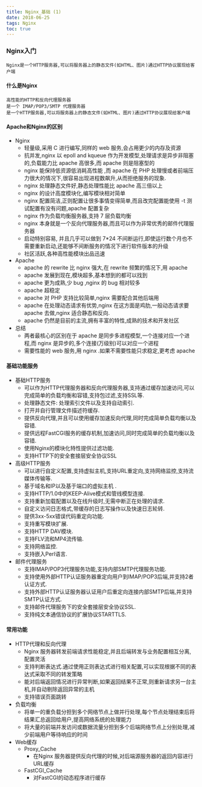 ```yaml
---
title: Nginx_基础 (1)
date: 2018-06-25
tags: Nginx
toc: true
---
```


### Nginx入门
    Nginx是一个HTTP服务器,可以将服务器上的静态文件(如HTML、图片)通过HTTP协议展现给客户端

<!-- more -->

#### 什么是Nginx
    高性能的HTTP和反向代理服务器
    是一个 IMAP/POP3/SMTP 代理服务器
    是一个HTTP服务器,可以将服务器上的静态文件(如HTML、图片)通过HTTP协议展现给客户端

#### Apache和Nginx的区别
- Nginx
    * 轻量级,采用 C 进行编写,同样的 web 服务,会占用更少的内存及资源
    * 抗并发,nginx 以 epoll and kqueue 作为开发模型,处理请求是异步非阻塞的,负载能力比 apache 高很多,而 apache 则是阻塞型的
    * nginx 能保持低资源低消耗高性能 ,而 apache 在 PHP 处理慢或者前端压力很大的情况下,很容易出现进程数飙升,从而拒绝服务的现象.
    * nginx 处理静态文件好,静态处理性能比 apache 高三倍以上
    * nginx 的设计高度模块化,编写模块相对简单
    * nginx 配置简洁,正则配置让很多事情变得简单,而且改完配置能使用 -t 测试配置有没有问题,apache 配置复杂
    * nginx 作为负载均衡服务器,支持 7 层负载均衡
    * nginx 本身就是一个反向代理服务器,而且可以作为非常优秀的邮件代理服务器
    * 启动特别容易, 并且几乎可以做到 7*24 不间断运行,即使运行数个月也不需要重新启动,还能够不间断服务的情况下进行软件版本的升级
    * 社区活跃,各种高性能模块出品迅速
- Apache
    * apache 的 rewrite 比 nginx 强大,在 rewrite 频繁的情况下,用 apache
    * apache 发展到现在,模块超多,基本想到的都可以找到
    * apache 更为成熟,少 bug ,nginx 的 bug 相对较多
    * apache 超稳定
    * apache 对 PHP 支持比较简单,nginx 需要配合其他后端用
    * apache 在处理动态请求有优势,nginx 在这方面是鸡肋,一般动态请求要 apache 去做,nginx 适合静态和反向.
    * apache 仍然是目前的主流,拥有丰富的特性,成熟的技术和开发社区
- 总结
    * 两者最核心的区别在于 apache 是同步多进程模型,一个连接对应一个进程,而 nginx 是异步的,多个连接(万级别)可以对应一个进程
    * 需要性能的 web 服务,用 nginx .如果不需要性能只求稳定,更考虑 apache

#### 基础功能服务
- 基础HTTP服务
	* 可以作为HTTP代理服务器和反向代理服务器,支持通过缓存加速访问,可以完成简单的负载均衡和容错,支持包过滤,支持SSL等.
	* 处理静态文件: 处理索引文件以及支持自动索引.
	* 打开并自行管理文件描述符缓存.
	* 提供反向代理,并且可以使用缓存加速反向代理,同时完成简单负载均衡以及容错.
	* 提供远程FastCGI服务的缓存机制,加速访问,同时完成简单的负载均衡以及容错.
	* 使用Nginx的模块化特性提供过滤功能.
	* 支持HTTP下的安全套接层安全协议SSL
- 高级HTTP服务
    * 可以进行自定义配置,支持虚拟主机,支持URL重定向,支持网络监控,支持流媒体传输等.
	* 基于域名和IP以及基于端口的虚拟主机 .
	* 支持HTTP/1.0中的KEEP-Alive模式和管线模型连接.
	* 支持重新加载配置以及在线升级时,无需中断正在处理的请求.
	* 自定义访问日志格式,带缓存的日志写操作以及快速日志轮转.
	* 提供3xx-5xx错误代码重定向功能.
	* 支持重写模块扩展.
	* 支持HTTP DAV模块.
	* 支持FLV流和MP4流传输.
	* 支持网络监控.
	* 支持嵌入Perl语言.
- 邮件代理服务
    * 支持IMAP/POP3代理服务功能,支持内部SMTP代理服务功能.
	* 支持使用外部HTTP认证服务器重定向用户到IMAP/POP3后端,并支持2者认证方式.
	* 支持外部HTTP认证服务器认证用户后重定向连接内部SMTP后端,并支持SMTP认证方式.
	* 支持邮件代理服务下的安全套接层安全协议SSL.
	* 支持纯文本通信协议的扩展协议STARTTLS.

#### 常用功能
- HTTP代理和反向代理
    * Nginx 服务器转发前端请求性能稳定,并且后端转发与业务配置相互分离,配置灵活
    * 支持判断表达式.通过使用正则表达式进行相关配置,可以实现根据不同的表达式采取不同的转发策略
    * 能对后端返回情况进行异常判断,如果返回结果不正常,则重新请求另一台主机,并自动剔除返回异常的主机
    * 支持错误页面跳转
- 负载均衡
    * 将单一的重负载分担到多个网络节点上做并行处理,每个节点处理结束后将结果汇总返回给用户,提高网络系统的处理能力
    * 将大量的前端并发访问或数据流量分担到多个后端网络节点上分别处理,减少前端用户等待响应的时间
- Web缓存
    * Proxy_Cache
        * 在Nginx 服务器提供反向代理的时候,对后端源服务器的返回内容进行URL缓存
    * FastCGI_Cache
        * 对FastCGI的动态程序进行缓存
